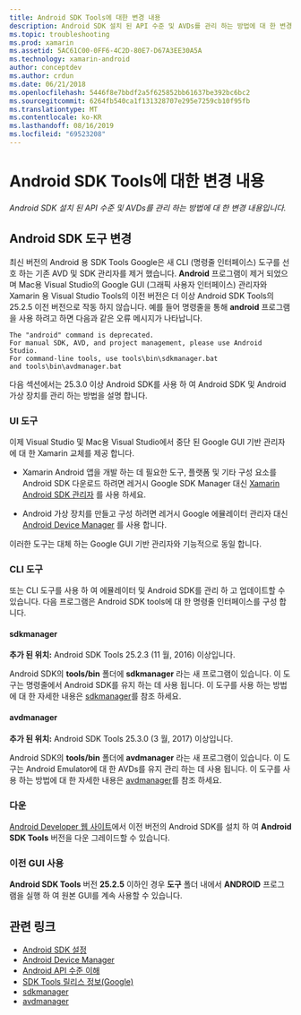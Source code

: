 ```yaml
---
title: Android SDK Tools에 대한 변경 내용
description: Android SDK 설치 된 API 수준 및 AVDs를 관리 하는 방법에 대 한 변경 내용입니다.
ms.topic: troubleshooting
ms.prod: xamarin
ms.assetid: 5AC61C00-0FF6-4C2D-80E7-D67A3EE30A5A
ms.technology: xamarin-android
author: conceptdev
ms.author: crdun
ms.date: 06/21/2018
ms.openlocfilehash: 5446f8e7bbdf2a5f625852bb61637be392bc6bc2
ms.sourcegitcommit: 6264fb540ca1f131328707e295e7259cb10f95fb
ms.translationtype: MT
ms.contentlocale: ko-KR
ms.lasthandoff: 08/16/2019
ms.locfileid: "69523208"
---
```

# <a name="changes-to-the-android-sdk-tooling"></a>Android SDK Tools에 대한 변경 내용

_Android SDK 설치 된 API 수준 및 AVDs를 관리 하는 방법에 대 한 변경 내용입니다._

## <a name="changes-to-android-sdk-tooling"></a>Android SDK 도구 변경

최신 버전의 Android 용 SDK Tools Google은 새 CLI (명령줄 인터페이스) 도구를 선호 하는 기존 AVD 및 SDK 관리자를 제거 했습니다. **Android** 프로그램이 제거 되었으며 Mac용 Visual Studio의 Google GUI (그래픽 사용자 인터페이스) 관리자와 Xamarin 용 Visual Studio Tools의 이전 버전은 더 이상 Android SDK Tools의 25.2.5 이전 버전으로 작동 하지 않습니다. 예를 들어 명령줄을 통해 **android** 프로그램을 사용 하려고 하면 다음과 같은 오류 메시지가 나타납니다.

```shell
The "android" command is deprecated.
For manual SDK, AVD, and project management, please use Android Studio.
For command-line tools, use tools\bin\sdkmanager.bat
and tools\bin\avdmanager.bat
```

다음 섹션에서는 25.3.0 이상 Android SDK를 사용 하 여 Android SDK 및 Android 가상 장치를 관리 하는 방법을 설명 합니다.

### <a name="ui-tools"></a>UI 도구

이제 Visual Studio 및 Mac용 Visual Studio에서 중단 된 Google GUI 기반 관리자에 대 한 Xamarin 교체를 제공 합니다.

- Xamarin Android 앱을 개발 하는 데 필요한 도구, 플랫폼 및 기타 구성 요소를 Android SDK 다운로드 하려면 레거시 Google SDK Manager 대신 [Xamarin Android SDK 관리자](~/android/get-started/installation/android-sdk.md) 를 사용 하세요.

- Android 가상 장치를 만들고 구성 하려면 레거시 Google 에뮬레이터 관리자 대신 [Android Device Manager](~/android/get-started/installation/android-emulator/device-manager.md) 를 사용 합니다.

이러한 도구는 대체 하는 Google GUI 기반 관리자와 기능적으로 동일 합니다.

### <a name="cli-tools"></a>CLI 도구

또는 CLI 도구를 사용 하 여 에뮬레이터 및 Android SDK를 관리 하 고 업데이트할 수 있습니다. 다음 프로그램은 Android SDK tools에 대 한 명령줄 인터페이스를 구성 합니다.

#### <a name="sdkmanager"></a>sdkmanager

**추가 된 위치:** Android SDK Tools 25.2.3 (11 월, 2016) 이상입니다.

Android SDK의 **tools/bin** 폴더에 **sdkmanager** 라는 새 프로그램이 있습니다. 이 도구는 명령줄에서 Android SDK를 유지 하는 데 사용 됩니다. 이 도구를 사용 하는 방법에 대 한 자세한 내용은 [sdkmanager](https://developer.android.com/studio/command-line/sdkmanager.html)를 참조 하세요.

#### <a name="avdmanager"></a>avdmanager

**추가 된 위치:** Android SDK Tools 25.3.0 (3 월, 2017) 이상입니다.

Android SDK의 **tools/bin** 폴더에 **avdmanager** 라는 새 프로그램이 있습니다. 이 도구는 Android Emulator에 대 한 AVDs를 유지 관리 하는 데 사용 됩니다. 이 도구를 사용 하는 방법에 대 한 자세한 내용은 [avdmanager](https://developer.android.com/studio/command-line/avdmanager.html)를 참조 하세요.

### <a name="downgrading"></a>다운

[Android Developer 웹 사이트](https://developer.android.com/studio/index.html)에서 이전 버전의 Android SDK를 설치 하 여 **Android SDK Tools** 버전을 다운 그레이드할 수 있습니다.

### <a name="using-the-old-gui"></a>이전 GUI 사용

**Android SDK Tools** 버전 **25.2.5** 이하인 경우 **도구** 폴더 내에서 **ANDROID** 프로그램을 실행 하 여 원본 GUI를 계속 사용할 수 있습니다.


## <a name="related-links"></a>관련 링크

- [Android SDK 설정](~/android/get-started/installation/android-sdk.md)
- [Android Device Manager](~/android/get-started/installation/android-emulator/device-manager.md)
- [Android API 수준 이해](~/android/app-fundamentals/android-api-levels.md)
- [SDK Tools 릴리스 정보(Google)](https://developer.android.com/studio/releases/sdk-tools.html)
- [sdkmanager](https://developer.android.com/studio/command-line/sdkmanager.html)
- [avdmanager](https://developer.android.com/studio/command-line/avdmanager.html)
